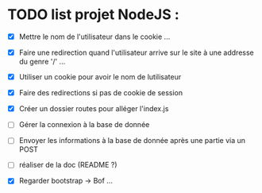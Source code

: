 # TODO list projet NodeJS :
 - [X] Mettre le nom de l'utilisateur dans le cookie ...
 - [X] Faire une redirection quand l'utilisateur arrive sur le site à une addresse du genre '/' ...
 - [X] Utiliser un cookie pour avoir le nom de lutilisateur
 - [X] Faire des redirections si pas de cookie de session 
 - [X] Créer un dossier routes pour alléger l'index.js
 - [ ] Gérer la connexion à la base de donnée
 - [ ] Envoyer les informations à la base de donnée après une partie via un POST
 - [ ] réaliser de la doc (README ?)
 - [X] Regarder bootstrap -> Bof ...
 

